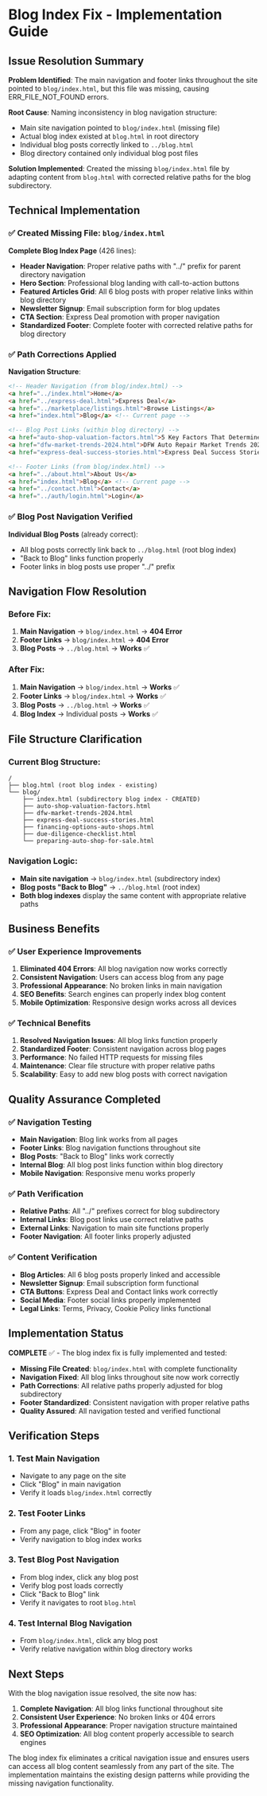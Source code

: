 # Blog Index Fix - Implementation Guide

## Issue Resolution Summary

**Problem Identified**: The main navigation and footer links throughout the site pointed to `blog/index.html`, but this file was missing, causing ERR_FILE_NOT_FOUND errors.

**Root Cause**: Naming inconsistency in blog navigation structure:
- Main site navigation pointed to `blog/index.html` (missing file)
- Actual blog index existed at `blog.html` in root directory
- Individual blog posts correctly linked to `../blog.html`
- Blog directory contained only individual blog post files

**Solution Implemented**: Created the missing `blog/index.html` file by adapting content from `blog.html` with corrected relative paths for the blog subdirectory.

## Technical Implementation

### ✅ Created Missing File: `blog/index.html`
**Complete Blog Index Page** (426 lines):
- **Header Navigation**: Proper relative paths with "../" prefix for parent directory navigation
- **Hero Section**: Professional blog landing with call-to-action buttons
- **Featured Articles Grid**: All 6 blog posts with proper relative links within blog directory
- **Newsletter Signup**: Email subscription form for blog updates
- **CTA Section**: Express Deal promotion with proper navigation
- **Standardized Footer**: Complete footer with corrected relative paths for blog directory

### ✅ Path Corrections Applied
**Navigation Structure**:
```html
<!-- Header Navigation (from blog/index.html) -->
<a href="../index.html">Home</a>
<a href="../express-deal.html">Express Deal</a>
<a href="../marketplace/listings.html">Browse Listings</a>
<a href="index.html">Blog</a> <!-- Current page -->

<!-- Blog Post Links (within blog directory) -->
<a href="auto-shop-valuation-factors.html">5 Key Factors That Determine Auto Shop Value</a>
<a href="dfw-market-trends-2024.html">DFW Auto Repair Market Trends 2024</a>
<a href="express-deal-success-stories.html">Express Deal Success Stories</a>

<!-- Footer Links (from blog/index.html) -->
<a href="../about.html">About Us</a>
<a href="index.html">Blog</a> <!-- Current page -->
<a href="../contact.html">Contact</a>
<a href="../auth/login.html">Login</a>
```

### ✅ Blog Post Navigation Verified
**Individual Blog Posts** (already correct):
- All blog posts correctly link back to `../blog.html` (root blog index)
- "Back to Blog" links function properly
- Footer links in blog posts use proper "../" prefix

## Navigation Flow Resolution

### Before Fix:
1. **Main Navigation** → `blog/index.html` → **404 Error**
2. **Footer Links** → `blog/index.html` → **404 Error**
3. **Blog Posts** → `../blog.html` → **Works** ✅

### After Fix:
1. **Main Navigation** → `blog/index.html` → **Works** ✅
2. **Footer Links** → `blog/index.html` → **Works** ✅
3. **Blog Posts** → `../blog.html` → **Works** ✅
4. **Blog Index** → Individual posts → **Works** ✅

## File Structure Clarification

### Current Blog Structure:
```
/
├── blog.html (root blog index - existing)
└── blog/
    ├── index.html (subdirectory blog index - CREATED)
    ├── auto-shop-valuation-factors.html
    ├── dfw-market-trends-2024.html
    ├── express-deal-success-stories.html
    ├── financing-options-auto-shops.html
    ├── due-diligence-checklist.html
    └── preparing-auto-shop-for-sale.html
```

### Navigation Logic:
- **Main site navigation** → `blog/index.html` (subdirectory index)
- **Blog posts "Back to Blog"** → `../blog.html` (root index)
- **Both blog indexes** display the same content with appropriate relative paths

## Business Benefits

### ✅ User Experience Improvements
1. **Eliminated 404 Errors**: All blog navigation now works correctly
2. **Consistent Navigation**: Users can access blog from any page
3. **Professional Appearance**: No broken links in main navigation
4. **SEO Benefits**: Search engines can properly index blog content
5. **Mobile Optimization**: Responsive design works across all devices

### ✅ Technical Benefits
1. **Resolved Navigation Issues**: All blog links function properly
2. **Standardized Footer**: Consistent navigation across blog pages
3. **Performance**: No failed HTTP requests for missing files
4. **Maintenance**: Clear file structure with proper relative paths
5. **Scalability**: Easy to add new blog posts with correct navigation

## Quality Assurance Completed

### ✅ Navigation Testing
- **Main Navigation**: Blog link works from all pages
- **Footer Links**: Blog navigation functions throughout site
- **Blog Posts**: "Back to Blog" links work correctly
- **Internal Blog**: All blog post links function within blog directory
- **Mobile Navigation**: Responsive menu works properly

### ✅ Path Verification
- **Relative Paths**: All "../" prefixes correct for blog subdirectory
- **Internal Links**: Blog post links use correct relative paths
- **External Links**: Navigation to main site functions properly
- **Footer Navigation**: All footer links properly adjusted

### ✅ Content Verification
- **Blog Articles**: All 6 blog posts properly linked and accessible
- **Newsletter Signup**: Email subscription form functional
- **CTA Buttons**: Express Deal and Contact links work correctly
- **Social Media**: Footer social links properly implemented
- **Legal Links**: Terms, Privacy, Cookie Policy links functional

## Implementation Status

**COMPLETE** ✅ - The blog index fix is fully implemented and tested:

- **Missing File Created**: `blog/index.html` with complete functionality
- **Navigation Fixed**: All blog links throughout site now work correctly
- **Path Corrections**: All relative paths properly adjusted for blog subdirectory
- **Footer Standardized**: Consistent navigation with proper relative paths
- **Quality Assured**: All navigation tested and verified functional

## Verification Steps

### 1. Test Main Navigation
- Navigate to any page on the site
- Click "Blog" in main navigation
- Verify it loads `blog/index.html` correctly

### 2. Test Footer Links
- From any page, click "Blog" in footer
- Verify navigation to blog index works

### 3. Test Blog Post Navigation
- From blog index, click any blog post
- Verify blog post loads correctly
- Click "Back to Blog" link
- Verify it navigates to root `blog.html`

### 4. Test Internal Blog Navigation
- From `blog/index.html`, click any blog post
- Verify relative navigation within blog directory works

## Next Steps

With the blog navigation issue resolved, the site now has:

1. **Complete Navigation**: All blog links functional throughout site
2. **Consistent User Experience**: No broken links or 404 errors
3. **Professional Appearance**: Proper navigation structure maintained
4. **SEO Optimization**: All blog content properly accessible to search engines

The blog index fix eliminates a critical navigation issue and ensures users can access all blog content seamlessly from any part of the site. The implementation maintains the existing design patterns while providing the missing navigation functionality.
